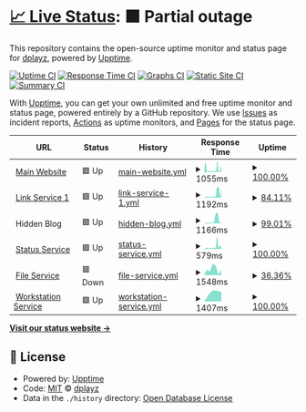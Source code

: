 # [📈 Live Status](https://demo.upptime.js.org): <!--live status--> **🟧 Partial outage**

This repository contains the open-source uptime monitor and status page for [dplayz](dplayzgames06.tk), powered by [Upptime](https://github.com/upptime/upptime).

[![Uptime CI](https://github.com/dplayz/statuspage/workflows/Uptime%20CI/badge.svg)](https://github.com/dplayz/statuspage/actions?query=workflow%3A%22Uptime+CI%22)
[![Response Time CI](https://github.com/dplayz/statuspage/workflows/Response%20Time%20CI/badge.svg)](https://github.com/dplayz/statuspage/actions?query=workflow%3A%22Response+Time+CI%22)
[![Graphs CI](https://github.com/dplayz/statuspage/workflows/Graphs%20CI/badge.svg)](https://github.com/dplayz/statuspage/actions?query=workflow%3A%22Graphs+CI%22)
[![Static Site CI](https://github.com/dplayz/statuspage/workflows/Static%20Site%20CI/badge.svg)](https://github.com/dplayz/statuspage/actions?query=workflow%3A%22Static+Site+CI%22)
[![Summary CI](https://github.com/dplayz/statuspage/workflows/Summary%20CI/badge.svg)](https://github.com/dplayz/statuspage/actions?query=workflow%3A%22Summary+CI%22)

With [Upptime](https://upptime.js.org), you can get your own unlimited and free uptime monitor and status page, powered entirely by a GitHub repository. We use [Issues](https://github.com/dplayz/statuspage/issues) as incident reports, [Actions](https://github.com/dplayz/statuspage/actions) as uptime monitors, and [Pages](https://demo.upptime.js.org) for the status page.

<!--start: status pages-->
<!-- This summary is generated by Upptime (https://github.com/upptime/upptime) -->
<!-- Do not edit this manually, your changes will be overwritten -->
<!-- prettier-ignore -->
| URL | Status | History | Response Time | Uptime |
| --- | ------ | ------- | ------------- | ------ |
| <img alt="" src="https://favicons.githubusercontent.com/dplayzgames06.tk" height="13"> [Main Website](https://dplayzgames06.tk) | 🟩 Up | [main-website.yml](https://github.com/dplayz/statuspage/commits/HEAD/history/main-website.yml) | <details><summary><img alt="Response time graph" src="./graphs/main-website/response-time-week.png" height="20"> 1055ms</summary><br><a href="https://status.dplayzgames06.tk/history/main-website"><img alt="Response time 1055" src="https://img.shields.io/endpoint?url=https%3A%2F%2Fraw.githubusercontent.com%2Fdplayz%2Fstatuspage%2FHEAD%2Fapi%2Fmain-website%2Fresponse-time.json"></a><br><a href="https://status.dplayzgames06.tk/history/main-website"><img alt="24-hour response time 1864" src="https://img.shields.io/endpoint?url=https%3A%2F%2Fraw.githubusercontent.com%2Fdplayz%2Fstatuspage%2FHEAD%2Fapi%2Fmain-website%2Fresponse-time-day.json"></a><br><a href="https://status.dplayzgames06.tk/history/main-website"><img alt="7-day response time 1055" src="https://img.shields.io/endpoint?url=https%3A%2F%2Fraw.githubusercontent.com%2Fdplayz%2Fstatuspage%2FHEAD%2Fapi%2Fmain-website%2Fresponse-time-week.json"></a><br><a href="https://status.dplayzgames06.tk/history/main-website"><img alt="30-day response time 1055" src="https://img.shields.io/endpoint?url=https%3A%2F%2Fraw.githubusercontent.com%2Fdplayz%2Fstatuspage%2FHEAD%2Fapi%2Fmain-website%2Fresponse-time-month.json"></a><br><a href="https://status.dplayzgames06.tk/history/main-website"><img alt="1-year response time 1055" src="https://img.shields.io/endpoint?url=https%3A%2F%2Fraw.githubusercontent.com%2Fdplayz%2Fstatuspage%2FHEAD%2Fapi%2Fmain-website%2Fresponse-time-year.json"></a></details> | <details><summary><a href="https://status.dplayzgames06.tk/history/main-website">100.00%</a></summary><a href="https://status.dplayzgames06.tk/history/main-website"><img alt="All-time uptime 100.00%" src="https://img.shields.io/endpoint?url=https%3A%2F%2Fraw.githubusercontent.com%2Fdplayz%2Fstatuspage%2FHEAD%2Fapi%2Fmain-website%2Fuptime.json"></a><br><a href="https://status.dplayzgames06.tk/history/main-website"><img alt="24-hour uptime 100.00%" src="https://img.shields.io/endpoint?url=https%3A%2F%2Fraw.githubusercontent.com%2Fdplayz%2Fstatuspage%2FHEAD%2Fapi%2Fmain-website%2Fuptime-day.json"></a><br><a href="https://status.dplayzgames06.tk/history/main-website"><img alt="7-day uptime 100.00%" src="https://img.shields.io/endpoint?url=https%3A%2F%2Fraw.githubusercontent.com%2Fdplayz%2Fstatuspage%2FHEAD%2Fapi%2Fmain-website%2Fuptime-week.json"></a><br><a href="https://status.dplayzgames06.tk/history/main-website"><img alt="30-day uptime 100.00%" src="https://img.shields.io/endpoint?url=https%3A%2F%2Fraw.githubusercontent.com%2Fdplayz%2Fstatuspage%2FHEAD%2Fapi%2Fmain-website%2Fuptime-month.json"></a><br><a href="https://status.dplayzgames06.tk/history/main-website"><img alt="1-year uptime 100.00%" src="https://img.shields.io/endpoint?url=https%3A%2F%2Fraw.githubusercontent.com%2Fdplayz%2Fstatuspage%2FHEAD%2Fapi%2Fmain-website%2Fuptime-year.json"></a></details>
| <img alt="" src="https://favicons.githubusercontent.com/dpg06.tk" height="13"> [Link Service 1](https://dpg06.tk) | 🟩 Up | [link-service-1.yml](https://github.com/dplayz/statuspage/commits/HEAD/history/link-service-1.yml) | <details><summary><img alt="Response time graph" src="./graphs/link-service-1/response-time-week.png" height="20"> 1192ms</summary><br><a href="https://status.dplayzgames06.tk/history/link-service-1"><img alt="Response time 1192" src="https://img.shields.io/endpoint?url=https%3A%2F%2Fraw.githubusercontent.com%2Fdplayz%2Fstatuspage%2FHEAD%2Fapi%2Flink-service-1%2Fresponse-time.json"></a><br><a href="https://status.dplayzgames06.tk/history/link-service-1"><img alt="24-hour response time 2955" src="https://img.shields.io/endpoint?url=https%3A%2F%2Fraw.githubusercontent.com%2Fdplayz%2Fstatuspage%2FHEAD%2Fapi%2Flink-service-1%2Fresponse-time-day.json"></a><br><a href="https://status.dplayzgames06.tk/history/link-service-1"><img alt="7-day response time 1192" src="https://img.shields.io/endpoint?url=https%3A%2F%2Fraw.githubusercontent.com%2Fdplayz%2Fstatuspage%2FHEAD%2Fapi%2Flink-service-1%2Fresponse-time-week.json"></a><br><a href="https://status.dplayzgames06.tk/history/link-service-1"><img alt="30-day response time 1192" src="https://img.shields.io/endpoint?url=https%3A%2F%2Fraw.githubusercontent.com%2Fdplayz%2Fstatuspage%2FHEAD%2Fapi%2Flink-service-1%2Fresponse-time-month.json"></a><br><a href="https://status.dplayzgames06.tk/history/link-service-1"><img alt="1-year response time 1192" src="https://img.shields.io/endpoint?url=https%3A%2F%2Fraw.githubusercontent.com%2Fdplayz%2Fstatuspage%2FHEAD%2Fapi%2Flink-service-1%2Fresponse-time-year.json"></a></details> | <details><summary><a href="https://status.dplayzgames06.tk/history/link-service-1">84.11%</a></summary><a href="https://status.dplayzgames06.tk/history/link-service-1"><img alt="All-time uptime 84.11%" src="https://img.shields.io/endpoint?url=https%3A%2F%2Fraw.githubusercontent.com%2Fdplayz%2Fstatuspage%2FHEAD%2Fapi%2Flink-service-1%2Fuptime.json"></a><br><a href="https://status.dplayzgames06.tk/history/link-service-1"><img alt="24-hour uptime 100.00%" src="https://img.shields.io/endpoint?url=https%3A%2F%2Fraw.githubusercontent.com%2Fdplayz%2Fstatuspage%2FHEAD%2Fapi%2Flink-service-1%2Fuptime-day.json"></a><br><a href="https://status.dplayzgames06.tk/history/link-service-1"><img alt="7-day uptime 84.11%" src="https://img.shields.io/endpoint?url=https%3A%2F%2Fraw.githubusercontent.com%2Fdplayz%2Fstatuspage%2FHEAD%2Fapi%2Flink-service-1%2Fuptime-week.json"></a><br><a href="https://status.dplayzgames06.tk/history/link-service-1"><img alt="30-day uptime 84.11%" src="https://img.shields.io/endpoint?url=https%3A%2F%2Fraw.githubusercontent.com%2Fdplayz%2Fstatuspage%2FHEAD%2Fapi%2Flink-service-1%2Fuptime-month.json"></a><br><a href="https://status.dplayzgames06.tk/history/link-service-1"><img alt="1-year uptime 84.11%" src="https://img.shields.io/endpoint?url=https%3A%2F%2Fraw.githubusercontent.com%2Fdplayz%2Fstatuspage%2FHEAD%2Fapi%2Flink-service-1%2Fuptime-year.json"></a></details>
| <img alt="" src="https://favicons.githubusercontent.com/null" height="13"> Hidden Blog | 🟩 Up | [hidden-blog.yml](https://github.com/dplayz/statuspage/commits/HEAD/history/hidden-blog.yml) | <details><summary><img alt="Response time graph" src="./graphs/hidden-blog/response-time-week.png" height="20"> 1166ms</summary><br><a href="https://status.dplayzgames06.tk/history/hidden-blog"><img alt="Response time 1166" src="https://img.shields.io/endpoint?url=https%3A%2F%2Fraw.githubusercontent.com%2Fdplayz%2Fstatuspage%2FHEAD%2Fapi%2Fhidden-blog%2Fresponse-time.json"></a><br><a href="https://status.dplayzgames06.tk/history/hidden-blog"><img alt="24-hour response time 2303" src="https://img.shields.io/endpoint?url=https%3A%2F%2Fraw.githubusercontent.com%2Fdplayz%2Fstatuspage%2FHEAD%2Fapi%2Fhidden-blog%2Fresponse-time-day.json"></a><br><a href="https://status.dplayzgames06.tk/history/hidden-blog"><img alt="7-day response time 1166" src="https://img.shields.io/endpoint?url=https%3A%2F%2Fraw.githubusercontent.com%2Fdplayz%2Fstatuspage%2FHEAD%2Fapi%2Fhidden-blog%2Fresponse-time-week.json"></a><br><a href="https://status.dplayzgames06.tk/history/hidden-blog"><img alt="30-day response time 1166" src="https://img.shields.io/endpoint?url=https%3A%2F%2Fraw.githubusercontent.com%2Fdplayz%2Fstatuspage%2FHEAD%2Fapi%2Fhidden-blog%2Fresponse-time-month.json"></a><br><a href="https://status.dplayzgames06.tk/history/hidden-blog"><img alt="1-year response time 1166" src="https://img.shields.io/endpoint?url=https%3A%2F%2Fraw.githubusercontent.com%2Fdplayz%2Fstatuspage%2FHEAD%2Fapi%2Fhidden-blog%2Fresponse-time-year.json"></a></details> | <details><summary><a href="https://status.dplayzgames06.tk/history/hidden-blog">99.01%</a></summary><a href="https://status.dplayzgames06.tk/history/hidden-blog"><img alt="All-time uptime 99.01%" src="https://img.shields.io/endpoint?url=https%3A%2F%2Fraw.githubusercontent.com%2Fdplayz%2Fstatuspage%2FHEAD%2Fapi%2Fhidden-blog%2Fuptime.json"></a><br><a href="https://status.dplayzgames06.tk/history/hidden-blog"><img alt="24-hour uptime 100.00%" src="https://img.shields.io/endpoint?url=https%3A%2F%2Fraw.githubusercontent.com%2Fdplayz%2Fstatuspage%2FHEAD%2Fapi%2Fhidden-blog%2Fuptime-day.json"></a><br><a href="https://status.dplayzgames06.tk/history/hidden-blog"><img alt="7-day uptime 99.01%" src="https://img.shields.io/endpoint?url=https%3A%2F%2Fraw.githubusercontent.com%2Fdplayz%2Fstatuspage%2FHEAD%2Fapi%2Fhidden-blog%2Fuptime-week.json"></a><br><a href="https://status.dplayzgames06.tk/history/hidden-blog"><img alt="30-day uptime 99.01%" src="https://img.shields.io/endpoint?url=https%3A%2F%2Fraw.githubusercontent.com%2Fdplayz%2Fstatuspage%2FHEAD%2Fapi%2Fhidden-blog%2Fuptime-month.json"></a><br><a href="https://status.dplayzgames06.tk/history/hidden-blog"><img alt="1-year uptime 99.01%" src="https://img.shields.io/endpoint?url=https%3A%2F%2Fraw.githubusercontent.com%2Fdplayz%2Fstatuspage%2FHEAD%2Fapi%2Fhidden-blog%2Fuptime-year.json"></a></details>
| <img alt="" src="https://favicons.githubusercontent.com/status.dplayzgames06.tk" height="13"> [Status Service](https://status.dplayzgames06.tk) | 🟩 Up | [status-service.yml](https://github.com/dplayz/statuspage/commits/HEAD/history/status-service.yml) | <details><summary><img alt="Response time graph" src="./graphs/status-service/response-time-week.png" height="20"> 579ms</summary><br><a href="https://status.dplayzgames06.tk/history/status-service"><img alt="Response time 579" src="https://img.shields.io/endpoint?url=https%3A%2F%2Fraw.githubusercontent.com%2Fdplayz%2Fstatuspage%2FHEAD%2Fapi%2Fstatus-service%2Fresponse-time.json"></a><br><a href="https://status.dplayzgames06.tk/history/status-service"><img alt="24-hour response time 1021" src="https://img.shields.io/endpoint?url=https%3A%2F%2Fraw.githubusercontent.com%2Fdplayz%2Fstatuspage%2FHEAD%2Fapi%2Fstatus-service%2Fresponse-time-day.json"></a><br><a href="https://status.dplayzgames06.tk/history/status-service"><img alt="7-day response time 579" src="https://img.shields.io/endpoint?url=https%3A%2F%2Fraw.githubusercontent.com%2Fdplayz%2Fstatuspage%2FHEAD%2Fapi%2Fstatus-service%2Fresponse-time-week.json"></a><br><a href="https://status.dplayzgames06.tk/history/status-service"><img alt="30-day response time 579" src="https://img.shields.io/endpoint?url=https%3A%2F%2Fraw.githubusercontent.com%2Fdplayz%2Fstatuspage%2FHEAD%2Fapi%2Fstatus-service%2Fresponse-time-month.json"></a><br><a href="https://status.dplayzgames06.tk/history/status-service"><img alt="1-year response time 579" src="https://img.shields.io/endpoint?url=https%3A%2F%2Fraw.githubusercontent.com%2Fdplayz%2Fstatuspage%2FHEAD%2Fapi%2Fstatus-service%2Fresponse-time-year.json"></a></details> | <details><summary><a href="https://status.dplayzgames06.tk/history/status-service">100.00%</a></summary><a href="https://status.dplayzgames06.tk/history/status-service"><img alt="All-time uptime 100.00%" src="https://img.shields.io/endpoint?url=https%3A%2F%2Fraw.githubusercontent.com%2Fdplayz%2Fstatuspage%2FHEAD%2Fapi%2Fstatus-service%2Fuptime.json"></a><br><a href="https://status.dplayzgames06.tk/history/status-service"><img alt="24-hour uptime 100.00%" src="https://img.shields.io/endpoint?url=https%3A%2F%2Fraw.githubusercontent.com%2Fdplayz%2Fstatuspage%2FHEAD%2Fapi%2Fstatus-service%2Fuptime-day.json"></a><br><a href="https://status.dplayzgames06.tk/history/status-service"><img alt="7-day uptime 100.00%" src="https://img.shields.io/endpoint?url=https%3A%2F%2Fraw.githubusercontent.com%2Fdplayz%2Fstatuspage%2FHEAD%2Fapi%2Fstatus-service%2Fuptime-week.json"></a><br><a href="https://status.dplayzgames06.tk/history/status-service"><img alt="30-day uptime 100.00%" src="https://img.shields.io/endpoint?url=https%3A%2F%2Fraw.githubusercontent.com%2Fdplayz%2Fstatuspage%2FHEAD%2Fapi%2Fstatus-service%2Fuptime-month.json"></a><br><a href="https://status.dplayzgames06.tk/history/status-service"><img alt="1-year uptime 100.00%" src="https://img.shields.io/endpoint?url=https%3A%2F%2Fraw.githubusercontent.com%2Fdplayz%2Fstatuspage%2FHEAD%2Fapi%2Fstatus-service%2Fuptime-year.json"></a></details>
| <img alt="" src="https://favicons.githubusercontent.com/files.dplayzgames06.tk" height="13"> [File Service](https://files.dplayzgames06.tk) | 🟥 Down | [file-service.yml](https://github.com/dplayz/statuspage/commits/HEAD/history/file-service.yml) | <details><summary><img alt="Response time graph" src="./graphs/file-service/response-time-week.png" height="20"> 1548ms</summary><br><a href="https://status.dplayzgames06.tk/history/file-service"><img alt="Response time 1548" src="https://img.shields.io/endpoint?url=https%3A%2F%2Fraw.githubusercontent.com%2Fdplayz%2Fstatuspage%2FHEAD%2Fapi%2Ffile-service%2Fresponse-time.json"></a><br><a href="https://status.dplayzgames06.tk/history/file-service"><img alt="24-hour response time 1548" src="https://img.shields.io/endpoint?url=https%3A%2F%2Fraw.githubusercontent.com%2Fdplayz%2Fstatuspage%2FHEAD%2Fapi%2Ffile-service%2Fresponse-time-day.json"></a><br><a href="https://status.dplayzgames06.tk/history/file-service"><img alt="7-day response time 1548" src="https://img.shields.io/endpoint?url=https%3A%2F%2Fraw.githubusercontent.com%2Fdplayz%2Fstatuspage%2FHEAD%2Fapi%2Ffile-service%2Fresponse-time-week.json"></a><br><a href="https://status.dplayzgames06.tk/history/file-service"><img alt="30-day response time 1548" src="https://img.shields.io/endpoint?url=https%3A%2F%2Fraw.githubusercontent.com%2Fdplayz%2Fstatuspage%2FHEAD%2Fapi%2Ffile-service%2Fresponse-time-month.json"></a><br><a href="https://status.dplayzgames06.tk/history/file-service"><img alt="1-year response time 1548" src="https://img.shields.io/endpoint?url=https%3A%2F%2Fraw.githubusercontent.com%2Fdplayz%2Fstatuspage%2FHEAD%2Fapi%2Ffile-service%2Fresponse-time-year.json"></a></details> | <details><summary><a href="https://status.dplayzgames06.tk/history/file-service">36.36%</a></summary><a href="https://status.dplayzgames06.tk/history/file-service"><img alt="All-time uptime 36.36%" src="https://img.shields.io/endpoint?url=https%3A%2F%2Fraw.githubusercontent.com%2Fdplayz%2Fstatuspage%2FHEAD%2Fapi%2Ffile-service%2Fuptime.json"></a><br><a href="https://status.dplayzgames06.tk/history/file-service"><img alt="24-hour uptime 36.36%" src="https://img.shields.io/endpoint?url=https%3A%2F%2Fraw.githubusercontent.com%2Fdplayz%2Fstatuspage%2FHEAD%2Fapi%2Ffile-service%2Fuptime-day.json"></a><br><a href="https://status.dplayzgames06.tk/history/file-service"><img alt="7-day uptime 36.36%" src="https://img.shields.io/endpoint?url=https%3A%2F%2Fraw.githubusercontent.com%2Fdplayz%2Fstatuspage%2FHEAD%2Fapi%2Ffile-service%2Fuptime-week.json"></a><br><a href="https://status.dplayzgames06.tk/history/file-service"><img alt="30-day uptime 36.36%" src="https://img.shields.io/endpoint?url=https%3A%2F%2Fraw.githubusercontent.com%2Fdplayz%2Fstatuspage%2FHEAD%2Fapi%2Ffile-service%2Fuptime-month.json"></a><br><a href="https://status.dplayzgames06.tk/history/file-service"><img alt="1-year uptime 36.36%" src="https://img.shields.io/endpoint?url=https%3A%2F%2Fraw.githubusercontent.com%2Fdplayz%2Fstatuspage%2FHEAD%2Fapi%2Ffile-service%2Fuptime-year.json"></a></details>
| <img alt="" src="https://favicons.githubusercontent.com/workstation.dplayzgames06.tk" height="13"> [Workstation Service](https://workstation.dplayzgames06.tk) | 🟩 Up | [workstation-service.yml](https://github.com/dplayz/statuspage/commits/HEAD/history/workstation-service.yml) | <details><summary><img alt="Response time graph" src="./graphs/workstation-service/response-time-week.png" height="20"> 1407ms</summary><br><a href="https://status.dplayzgames06.tk/history/workstation-service"><img alt="Response time 1407" src="https://img.shields.io/endpoint?url=https%3A%2F%2Fraw.githubusercontent.com%2Fdplayz%2Fstatuspage%2FHEAD%2Fapi%2Fworkstation-service%2Fresponse-time.json"></a><br><a href="https://status.dplayzgames06.tk/history/workstation-service"><img alt="24-hour response time 1407" src="https://img.shields.io/endpoint?url=https%3A%2F%2Fraw.githubusercontent.com%2Fdplayz%2Fstatuspage%2FHEAD%2Fapi%2Fworkstation-service%2Fresponse-time-day.json"></a><br><a href="https://status.dplayzgames06.tk/history/workstation-service"><img alt="7-day response time 1407" src="https://img.shields.io/endpoint?url=https%3A%2F%2Fraw.githubusercontent.com%2Fdplayz%2Fstatuspage%2FHEAD%2Fapi%2Fworkstation-service%2Fresponse-time-week.json"></a><br><a href="https://status.dplayzgames06.tk/history/workstation-service"><img alt="30-day response time 1407" src="https://img.shields.io/endpoint?url=https%3A%2F%2Fraw.githubusercontent.com%2Fdplayz%2Fstatuspage%2FHEAD%2Fapi%2Fworkstation-service%2Fresponse-time-month.json"></a><br><a href="https://status.dplayzgames06.tk/history/workstation-service"><img alt="1-year response time 1407" src="https://img.shields.io/endpoint?url=https%3A%2F%2Fraw.githubusercontent.com%2Fdplayz%2Fstatuspage%2FHEAD%2Fapi%2Fworkstation-service%2Fresponse-time-year.json"></a></details> | <details><summary><a href="https://status.dplayzgames06.tk/history/workstation-service">100.00%</a></summary><a href="https://status.dplayzgames06.tk/history/workstation-service"><img alt="All-time uptime 100.00%" src="https://img.shields.io/endpoint?url=https%3A%2F%2Fraw.githubusercontent.com%2Fdplayz%2Fstatuspage%2FHEAD%2Fapi%2Fworkstation-service%2Fuptime.json"></a><br><a href="https://status.dplayzgames06.tk/history/workstation-service"><img alt="24-hour uptime 100.00%" src="https://img.shields.io/endpoint?url=https%3A%2F%2Fraw.githubusercontent.com%2Fdplayz%2Fstatuspage%2FHEAD%2Fapi%2Fworkstation-service%2Fuptime-day.json"></a><br><a href="https://status.dplayzgames06.tk/history/workstation-service"><img alt="7-day uptime 100.00%" src="https://img.shields.io/endpoint?url=https%3A%2F%2Fraw.githubusercontent.com%2Fdplayz%2Fstatuspage%2FHEAD%2Fapi%2Fworkstation-service%2Fuptime-week.json"></a><br><a href="https://status.dplayzgames06.tk/history/workstation-service"><img alt="30-day uptime 100.00%" src="https://img.shields.io/endpoint?url=https%3A%2F%2Fraw.githubusercontent.com%2Fdplayz%2Fstatuspage%2FHEAD%2Fapi%2Fworkstation-service%2Fuptime-month.json"></a><br><a href="https://status.dplayzgames06.tk/history/workstation-service"><img alt="1-year uptime 100.00%" src="https://img.shields.io/endpoint?url=https%3A%2F%2Fraw.githubusercontent.com%2Fdplayz%2Fstatuspage%2FHEAD%2Fapi%2Fworkstation-service%2Fuptime-year.json"></a></details>

<!--end: status pages-->

[**Visit our status website →**](https://demo.upptime.js.org)

## 📄 License

- Powered by: [Upptime](https://github.com/upptime/upptime)
- Code: [MIT](./LICENSE) © [dplayz](dplayzgames06.tk)
- Data in the `./history` directory: [Open Database License](https://opendatacommons.org/licenses/odbl/1-0/)
